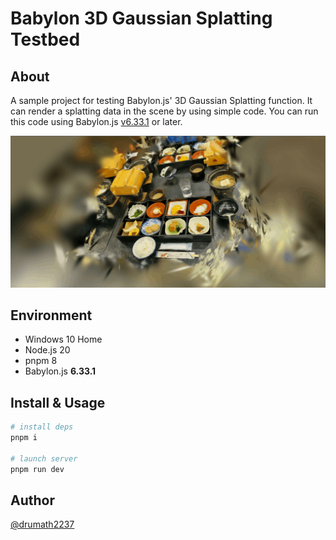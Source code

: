 # Babylon 3D Gaussian Splatting Testbed

## About

A sample project for testing Babylon.js' 3D Gaussian Splatting function.
It can render a splatting data in the scene by using simple code.
You can run this code using Babylon.js [v6.33.1](https://github.com/BabylonJS/Babylon.js/releases/tag/6.33.1) or later.

![Alt text](./docs/image.png)

## Environment

- Windows 10 Home
- Node.js 20
- pnpm 8
- Babylon.js **6.33.1**

## Install & Usage

```bash
# install deps
pnpm i

# launch server
pnpm run dev
```

## Author

[@drumath2237](https://twitter.com/ninisan_drumath)

